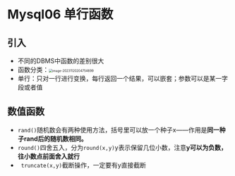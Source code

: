 # Mysql06 单行函数

## 引入

- 不同的DBMS中函数的差别很大
- 函数分类：<img src="E:\GitT\Pic\image-20231120204754699.png" alt="image-20231120204754699" style="zoom:50%;" />
- 单行：只对一行进行变换，每行返回一个结果，可以嵌套；参数可以是某一字段或者值

## 数值函数

- `rand()`随机数会有两种使用方法，括号里可以放一个种子x——作用是**同一种子rand后的随机数相同。**
- `round()`四舍五入，分为`round(x,y)`y表示保留几位小数，注意**y可以为负数，往小数点前面舍入就行**
- ` truncate(x,y)`截断操作，一定要有y直接截断